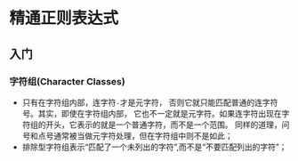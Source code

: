 # 精通正则表达式

## 入门

### 字符组(Character Classes)

- 只有在字符组内部，连字符`-`才是元字符， 否则它就只能匹配普通的连字符号。其实，即使在字符组内部，
    它也不一定就是元字符。如果连字符出现在字符组的开头，它表示的就是一个普通字符，而不是一个范围。
    同样的道理，问号和点号通常被当做元字符处理，但在字符组中则不是如此；
- 排除型字符组表示“匹配了一个未列出的字符”,而不是“不要匹配列出的字符”；